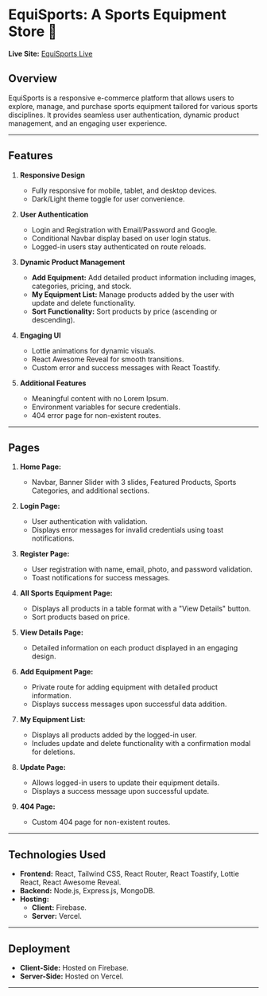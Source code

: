 # EquiSports: A Sports Equipment Store 🏅

**Live Site:** [EquiSports Live](https://equisports-488e1.web.app/home)

## Overview  
EquiSports is a responsive e-commerce platform that allows users to explore, manage, and purchase sports equipment tailored for various sports disciplines. It provides seamless user authentication, dynamic product management, and an engaging user experience.

---

## Features  

1. **Responsive Design**  
   - Fully responsive for mobile, tablet, and desktop devices.  
   - Dark/Light theme toggle for user convenience.  

2. **User Authentication**  
   - Login and Registration with Email/Password and Google.  
   - Conditional Navbar display based on user login status.  
   - Logged-in users stay authenticated on route reloads.

3. **Dynamic Product Management**  
   - **Add Equipment:** Add detailed product information including images, categories, pricing, and stock.  
   - **My Equipment List:** Manage products added by the user with update and delete functionality.  
   - **Sort Functionality:** Sort products by price (ascending or descending).

4. **Engaging UI**  
   - Lottie animations for dynamic visuals.  
   - React Awesome Reveal for smooth transitions.  
   - Custom error and success messages with React Toastify.

5. **Additional Features**  
   - Meaningful content with no Lorem Ipsum.  
   - Environment variables for secure credentials.  
   - 404 error page for non-existent routes.  

---

## Pages  

1. **Home Page:**  
   - Navbar, Banner Slider with 3 slides, Featured Products, Sports Categories, and additional sections.

2. **Login Page:**  
   - User authentication with validation.  
   - Displays error messages for invalid credentials using toast notifications.

3. **Register Page:**  
   - User registration with name, email, photo, and password validation.  
   - Toast notifications for success messages.  

4. **All Sports Equipment Page:**  
   - Displays all products in a table format with a "View Details" button.  
   - Sort products based on price.  

5. **View Details Page:**  
   - Detailed information on each product displayed in an engaging design.  

6. **Add Equipment Page:**  
   - Private route for adding equipment with detailed product information.  
   - Displays success messages upon successful data addition.  

7. **My Equipment List:**  
   - Displays all products added by the logged-in user.  
   - Includes update and delete functionality with a confirmation modal for deletions.  

8. **Update Page:**  
   - Allows logged-in users to update their equipment details.  
   - Displays a success message upon successful update.  

9. **404 Page:**  
   - Custom 404 page for non-existent routes.  

---

## Technologies Used  

- **Frontend:** React, Tailwind CSS, React Router, React Toastify, Lottie React, React Awesome Reveal.  
- **Backend:** Node.js, Express.js, MongoDB.  
- **Hosting:**  
  - **Client:** Firebase.  
  - **Server:** Vercel.  

---

## Deployment  

- **Client-Side:** Hosted on Firebase.  
- **Server-Side:** Hosted on Vercel.  

---



  
